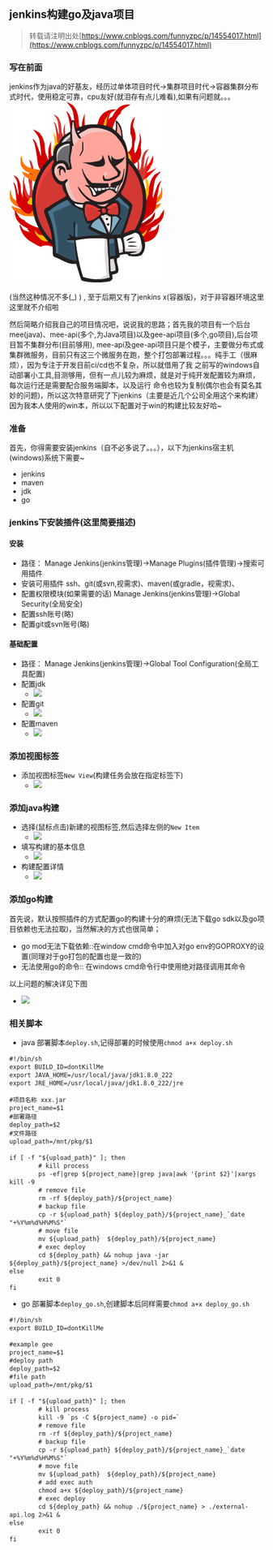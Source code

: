 
## jenkins构建go及java项目
>转载请注明出处[https://www.cnblogs.com/funnyzpc/p/14554017.html](https://www.cnblogs.com/funnyzpc/p/14554017.html)

### 写在前面

  jenkins作为java的好基友，经历过单体项目时代->集群项目时代->容器集群分布式时代，使用稳定可靠，cpu友好(就泪存有点儿难看),如果有问题就。。。
 ![](./20210318_files/rage.png)

  (当然这种情况不多(_) ) , 至于后期又有了jenkins x(容器版)，对于非容器环境这里这里就不介绍啦

然后简略介绍我自己的项目情况吧，说说我的思路；首先我的项目有一个后台mee(java)、mee-api(多个,为Java项目)以及gee-api项目(多个,go项目),后台项目暂不集群分布(目前够用),
mee-api及gee-api项目只是个模子，主要做分布式或集群微服务，目前只有这三个微服务在跑，整个打包部署过程。。。纯手工（很麻烦），因为专注于开发目前ci/cd也不复杂，所以就借用了我
之前写的windows自动部署小工具,目测够用，但有一点儿较为麻烦，就是对于纯开发配置较为麻烦，每次运行还是需要配合服务端脚本，以及运行
命令也较为复制(偶尔也会有莫名其妙的问题)，所以这次特意研究了下jenkins（主要是近几个公司全用这个来构建）
因为我本人使用的win本，所以以下配置对于win的构建比较友好哈~

### 准备

首先，你得需要安装jenkins（自不必多说了。。。），以下为jenkins宿主机(windows)系统下需要~
+ jenkins
+ maven
+ jdk
+ go

### jenkins下安装插件(这里简要描述)

#### 安装
+ 路径： Manage Jenkins(jenkins管理)->Manage Plugins(插件管理)->搜索可用插件
+ 安装可用插件 ssh、git(或svn,视需求)、maven(或gradle，视需求)、
+ 配置权限模块(如果需要的话) Manage Jenkins(jenkins管理)->Global Security(全局安全)
+ 配置ssh账号(略)
+ 配置git或svn账号(略)

#### 基础配置
+ 路径： Manage Jenkins(jenkins管理)->Global Tool Configuration(全局工具配置)
+ 配置jdk
  -  ![](./20210318_files/xxx.png)
+ 配置git
  -  ![](./20210318_files/xxx.png)
+ 配置maven
  -  ![](./20210318_files/xxx.png)

### 添加视图标签
+ 添加视图标签`New View`(构建任务会放在指定标签下)
  -  ![](./20210318_files/xxx.png)

### 添加java构建
+ 选择(鼠标点击)新建的视图标签,然后选择左侧的`New Item`
  -  ![](./20210318_files/xxx.png)
+ 填写构建的基本信息
  -  ![](./20210318_files/xxx.png)
+ 构建配置详情
  -  ![](./20210318_files/xxx.png)

### 添加go构建

  首先说，默认按照插件的方式配置go的构建十分的麻烦(无法下载go sdk以及go项目依赖也无法拉取)，当然解决的方式也很简单；
  
  + go mod无法下载依赖::在window cmd命令中加入对go env的GOPROXY的设置(同理对于go打包的配置也是一致的)
  + 无法使用go的命令:: 在windows cmd命令行中使用绝对路径调用其命令
  
  以上问题的解决详见下图
  -  ![](./20210318_files/xxx.png)

### 相关脚本
+ java 部署脚本`deploy.sh`,记得部署的时候使用`chmod a+x deploy.sh`
```
#!/bin/sh
export BUILD_ID=dontKillMe
export JAVA_HOME=/usr/local/java/jdk1.8.0_222
export JRE_HOME=/usr/local/java/jdk1.8.0_222/jre

#项目名称 xxx.jar
project_name=$1
#部署路径
deploy_path=$2
#文件路径
upload_path=/mnt/pkg/$1

if [ -f "${upload_path}" ]; then
        # kill process
        ps -ef|grep ${project_name}|grep java|awk '{print $2}'|xargs kill -9
        # remove file
        rm -rf ${deploy_path}/${project_name}
        # backup file
        cp -r ${upload_path} ${deploy_path}/${project_name}_`date "+%Y%m%d%H%M%S"`
        # move file
        mv ${upload_path}  ${deploy_path}/${project_name}
        # exec deploy
        cd ${deploy_path} && nohup java -jar ${deploy_path}/${project_name} >/dev/null 2>&1 &
else
        exit 0
fi
  ```

 
+ go 部署脚本`deploy_go.sh`,创建脚本后同样需要`chmod a+x deploy_go.sh`

```
#!/bin/sh
export BUILD_ID=dontKillMe

#example gee
project_name=$1
#deploy path
deploy_path=$2
#file path
upload_path=/mnt/pkg/$1

if [ -f "${upload_path}" ]; then
        # kill process
        kill -9 `ps -C ${project_name} -o pid=`
        # remove file
        rm -rf ${deploy_path}/${project_name}
        # backup file
        cp -r ${upload_path} ${deploy_path}/${project_name}_`date "+%Y%m%d%H%M%S"`
        # move file
        mv ${upload_path}  ${deploy_path}/${project_name}
        # add exec auth
        chmod a+x ${deploy_path}/${project_name}
        # exec deploy
        cd ${deploy_path} && nohup ./${project_name} > ./external-api.log 2>&1 &
else
        exit 0
fi
```

  
